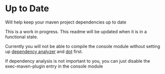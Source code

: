 Up to Date
=
Will help keep your maven project dependencies up to date

This is a work in progress.  This readme will be updated when it is in a functional state.

Currently you will not be able to compile the console module without setting up [dependency analyzer](https://github.com/SeanShubin/dependency-analyzer) and [dot](http://graphviz.org) first.

If dependency analysis is not important to you, you can just disable the exec-maven-plugin entry in the console module
